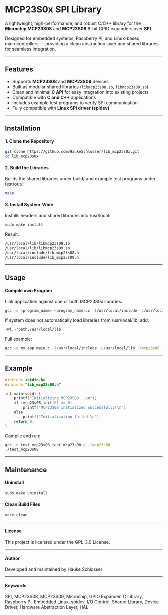 # MCP23S0x SPI Library

A lightweight, high-performance, and robust C/C++ library for the **Microchip MCP23S08** and **MCP23S09** 8-bit GPIO expanders over **SPI**.

Designed for embedded systems, Raspberry Pi, and Linux-based microcontrollers — providing a clean abstraction layer and shared libraries for seamless integration.

---

## Features

- Supports **MCP23S08** and **MCP23S09** devices  
- Built as modular shared libraries (`libmcp23s08.so`, `libmcp23s09.so`)  
- Clean and minimal **C API** for easy integration into existing projects  
- Compatible with **C and C++** applications  
- Includes example test programs to verify SPI communication  
- Fully compatible with **Linux SPI driver (spidev)**

---

## Installation

#### 1. Clone the Repository

```bash
git clone https://github.com/HaukeSchlosser/lib_mcp23s0x.git
cd lib_mcp23s0x
```

#### 2. Build the Libraries
Builds the shared libraries under build/ and example test programs under test/out/:
```bash
make
```

#### 3. Install System-Wide
Installs headers and shared libraries into /usr/local:
```bash
sudo make install
```

Result:
```bash
/usr/local/lib/libmcp23s08.so
/usr/local/lib/libmcp23s09.so
/usr/local/include/lib_mcp23s08.h
/usr/local/include/lib_mcp23s09.h
```

---

## Usage

#### Compile own Program
Link application against one or both MCP23S0x libraries:
```bash
gcc -o <program_name> <program_name>.c -I/usr/local/include -L/usr/local/lib -lmcp23s08 -lmcp23s09
```

If system does not automatically load libraries from /usr/local/lib, add:
```bash
-Wl,-rpath,/usr/local/lib
```

Full example:
```bash
gcc -o my_app main.c -I/usr/local/include -L/usr/local/lib -lmcp23s08 -lmcp23s09 -Wl,-rpath,/usr/local/lib
```

----

## Example
```c
#include <stdio.h>
#include "lib_mcp23s08.h"

int main(void) {
    printf("Initializing MCP23S08...\n");
    if (mcp23s08_init(0) == 0)
        printf("MCP23S08 initialized successfully!\n");
    else
        printf("Initialization failed.\n");
    return 0;
}
```

Compile and run:
```bash
gcc -o test_mcp23s08 test_mcp23s08.c -lmcp23s08
./test_mcp23s08
```

---

## Maintenance

#### Uninstall
```bash
sudo make uninstall
```

#### Clean Build Files
```bash
make clean
```

---

#### License
This project is licensed under the GPL-3.0 License.

---

#### Author
Developed and maintained by Hauke Schlosser

--- 

#### Keywords
SPI, MCP23S08, MCP23S09, Microchip, GPIO Expander, C Library, Raspberry Pi, Embedded Linux, spidev, I/O Control, Shared Library, Device Driver, Hardware Abstraction Layer, HAL